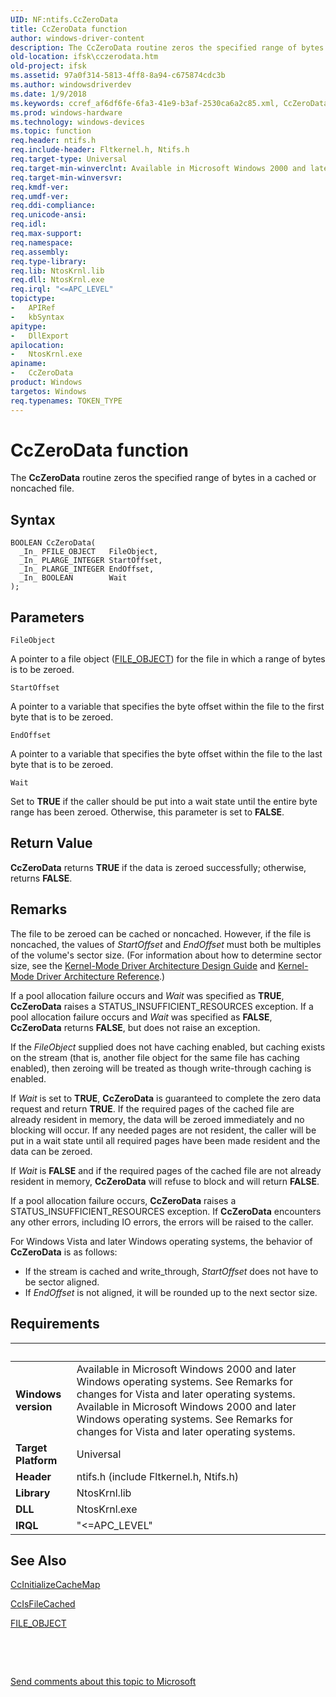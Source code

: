 ```yaml
---
UID: NF:ntifs.CcZeroData
title: CcZeroData function
author: windows-driver-content
description: The CcZeroData routine zeros the specified range of bytes in a cached or noncached file.
old-location: ifsk\cczerodata.htm
old-project: ifsk
ms.assetid: 97a0f314-5813-4ff8-8a94-c675874cdc3b
ms.author: windowsdriverdev
ms.date: 1/9/2018
ms.keywords: ccref_af6df6fe-6fa3-41e9-b3af-2530ca6a2c85.xml, CcZeroData, ntifs/CcZeroData, ifsk.cczerodata, CcZeroData routine [Installable File System Drivers]
ms.prod: windows-hardware
ms.technology: windows-devices
ms.topic: function
req.header: ntifs.h
req.include-header: Fltkernel.h, Ntifs.h
req.target-type: Universal
req.target-min-winverclnt: Available in Microsoft Windows 2000 and later Windows operating systems.  See Remarks for changes for Vista and later operating systems.
req.target-min-winversvr: 
req.kmdf-ver: 
req.umdf-ver: 
req.ddi-compliance: 
req.unicode-ansi: 
req.idl: 
req.max-support: 
req.namespace: 
req.assembly: 
req.type-library: 
req.lib: NtosKrnl.lib
req.dll: NtosKrnl.exe
req.irql: "<=APC_LEVEL"
topictype:
-	APIRef
-	kbSyntax
apitype:
-	DllExport
apilocation:
-	NtosKrnl.exe
apiname:
-	CcZeroData
product: Windows
targetos: Windows
req.typenames: TOKEN_TYPE
---
```



# CcZeroData function
The <b>CcZeroData</b> routine zeros the specified range of bytes in a cached or noncached file.

## Syntax

````
BOOLEAN CcZeroData(
  _In_ PFILE_OBJECT   FileObject,
  _In_ PLARGE_INTEGER StartOffset,
  _In_ PLARGE_INTEGER EndOffset,
  _In_ BOOLEAN        Wait
);
````

## Parameters

`FileObject`

A pointer to a file object (<a href="..\wdm\ns-wdm-_file_object.md">FILE_OBJECT</a>) for the file in which a range of bytes is to be zeroed.

`StartOffset`

A pointer to a variable that specifies the byte offset within the file to the first byte that is to be zeroed.

`EndOffset`

A pointer to a variable that specifies the byte offset within the file to the last byte that is to be zeroed.

`Wait`

Set to <b>TRUE</b> if the caller should be put into a wait state until the entire byte range has been zeroed. Otherwise, this parameter is set to <b>FALSE</b>.


## Return Value

<b>CcZeroData</b> returns <b>TRUE</b> if the data is zeroed successfully; otherwise, returns <b>FALSE</b>.

## Remarks

The file to be zeroed can be cached or noncached. However, if the file is noncached, the values of <i>StartOffset</i> and <i>EndOffset</i> must both be multiples of the volume's sector size. (For information about how to determine sector size, see the <a href="https://msdn.microsoft.com/library/windows/hardware/ff553208">Kernel-Mode Driver Architecture Design Guide</a> and <a href="https://msdn.microsoft.com/9ca2dfee-abb3-40cb-aa04-b9e1bc0b1fa5">Kernel-Mode Driver Architecture Reference</a>.)

If a pool allocation failure occurs and <i>Wait</i> was specified as <b>TRUE</b>, <b>CcZeroData</b> raises a STATUS_INSUFFICIENT_RESOURCES exception. If a pool allocation failure occurs and <i>Wait</i> was specified as <b>FALSE</b>, <b>CcZeroData</b> returns <b>FALSE</b>, but does not raise an exception.

If the <i>FileObject</i> supplied does not have caching enabled, but caching exists on the stream (that is, another file object for the same file has caching enabled), then zeroing will be treated as though write-through caching is enabled.

If <i>Wait</i> is set to <b>TRUE</b>, <b>CcZeroData</b> is guaranteed to complete the zero data request and return <b>TRUE</b>. If the required pages of the cached file are already resident in memory, the data will be zeroed immediately and no blocking will occur. If any needed pages are not resident, the caller will be put in a wait state until all required pages have been made resident and the data can be zeroed.

If <i>Wait</i> is <b>FALSE</b> and if the required pages of the cached file are not already resident in memory, <b>CcZeroData</b> will refuse to block and will return <b>FALSE</b>.

If a pool allocation failure occurs, <b>CcZeroData</b> raises a STATUS_INSUFFICIENT_RESOURCES exception.  If <b>CcZeroData</b> encounters any other errors, including IO errors, the errors will be raised to the caller.

For Windows Vista and later Windows operating systems, the behavior of <b>CcZeroData</b> is as follows:
<ul>
<li>
If the stream is cached and write_through, <i>StartOffset</i> does not have to be sector aligned.  

</li>
<li>
If <i>EndOffset</i> is not aligned, it will be rounded up to the next sector size.  

</li>
</ul>

## Requirements
| &nbsp; | &nbsp; |
| ---- |:---- |
| **Windows version** | Available in Microsoft Windows 2000 and later Windows operating systems.  See Remarks for changes for Vista and later operating systems. Available in Microsoft Windows 2000 and later Windows operating systems.  See Remarks for changes for Vista and later operating systems. |
| **Target Platform** | Universal |
| **Header** | ntifs.h (include Fltkernel.h, Ntifs.h) |
| **Library** | NtosKrnl.lib |
| **DLL** | NtosKrnl.exe |
| **IRQL** | "<=APC_LEVEL" |

## See Also

<a href="..\ntifs\nf-ntifs-ccinitializecachemap.md">CcInitializeCacheMap</a>

<a href="https://msdn.microsoft.com/library/windows/hardware/ff539143">CcIsFileCached</a>

<a href="..\wdm\ns-wdm-_file_object.md">FILE_OBJECT</a>

 

 

<a href="mailto:wsddocfb@microsoft.com?subject=Documentation%20feedback [ifsk\ifsk]:%20CcZeroData routine%20 RELEASE:%20(1/9/2018)&amp;body=%0A%0APRIVACY STATEMENT%0A%0AWe use your feedback to improve the documentation. We don't use your email address for any other purpose, and we'll remove your email address from our system after the issue that you're reporting is fixed. While we're working to fix this issue, we might send you an email message to ask for more info. Later, we might also send you an email message to let you know that we've addressed your feedback.%0A%0AFor more info about Microsoft's privacy policy, see http://privacy.microsoft.com/en-us/default.aspx." title="Send comments about this topic to Microsoft">Send comments about this topic to Microsoft</a>